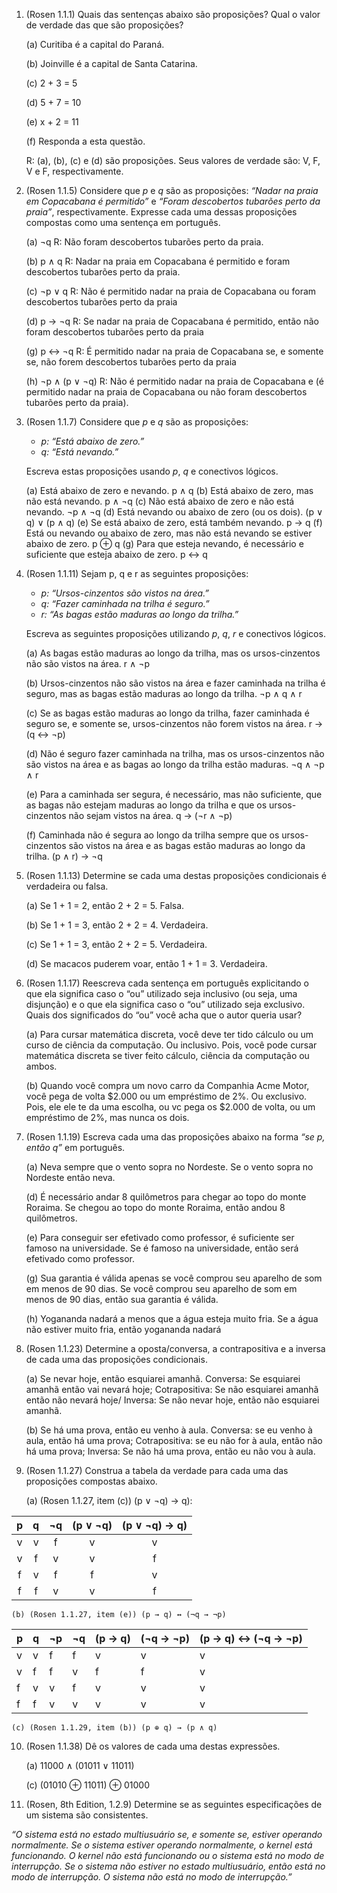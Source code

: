 1. (Rosen 1.1.1) Quais das sentenças abaixo são proposições? Qual o valor de verdade das que são proposições?
    
    (a) Curitiba é a capital do Paraná.
    
    (b) Joinville é a capital de Santa Catarina.
    
    (c) 2 + 3 = 5
    
    (d) 5 + 7 = 10
    
    (e) x + 2 = 11
    
    (f) Responda a esta questão.
    
	R: (a), (b), (c) e (d) são proposições. Seus valores de verdade são: V, F, V e F, respectivamente.
	
2. (Rosen 1.1.5) Considere que _p_ e _q_ são as proposições: _“Nadar na praia em Copacabana é permitido”_ e _“Foram descobertos tubarões perto da praia”_, respectivamente. Expresse cada uma dessas proposições compostas como uma sentença em português.
    
    (a) ¬q
    R: Não foram descobertos tubarões perto da praia.
    
    (b) p ∧ q
    R: Nadar na praia em Copacabana é permitido e foram descobertos tubarões perto da praia.
    
    (c) ¬p ∨ q
    R: Não é permitido nadar na praia de Copacabana ou foram descobertos tubarões perto da praia
    
    (d) p → ¬q
	R: Se nadar na praia de Copacabana é permitido, então não foram descobertos tubarões perto da praia
	
    (g) p ↔ ¬q
    R: É permitido nadar na praia de Copacabana se, e somente se, não forem descobertos tubarões perto da praia
    
    (h) ¬p ∧ (p ∨ ¬q)
    R: Não é permitido nadar na praia de Copacabana e (é permitido nadar na praia de Copacabana ou não foram descobertos tubarões perto da praia).
    
3. (Rosen 1.1.7) Considere que _p_ e _q_ são as proposições:
    
    - _p: “Está abaixo de zero.”_
    - _q: “Está nevando.”_
    
    Escreva estas proposições usando _p_, _q_ e conectivos lógicos.
    
    (a) Está abaixo de zero e nevando.
	    p ∧ q
    (b) Está abaixo de zero, mas não está nevando.
	    p ∧ ¬q
    (c) Não está abaixo de zero e não está nevando.
	    ¬p ∧ ¬q
    (d) Está nevando ou abaixo de zero (ou os dois).
	    (p ∨ q) ∨ (p ∧ q)
    (e) Se está abaixo de zero, está também nevando.
	    p → q
    (f) Está ou nevando ou abaixo de zero, mas não está nevando se estiver abaixo de zero.
	    p ⊕ q
    (g) Para que esteja nevando, é necessário e suficiente que esteja abaixo de zero.
	    p ↔ q
4. (Rosen 1.1.11) Sejam p, q e r as seguintes proposições:
    
    - _p: “Ursos-cinzentos são vistos na área.”_
    - _q: “Fazer caminhada na trilha é seguro.”_
    - _r: “As bagas estão maduras ao longo da trilha.”_
    
    Escreva as seguintes proposições utilizando _p_, _q_, _r_ e conectivos lógicos.
    
    (a) As bagas estão maduras ao longo da trilha, mas os ursos-cinzentos não são vistos na área.
	    r ∧ ¬p
	    
    (b) Ursos-cinzentos não são vistos na área e fazer caminhada na trilha é seguro, mas as bagas estão maduras ao longo da trilha.
	    ¬p ∧ q ∧ r
    
    (c) Se as bagas estão maduras ao longo da trilha, fazer caminhada é seguro se, e somente se, ursos-cinzentos não forem vistos na área.
	    r → (q ↔ ¬p)
	    
    (d) Não é seguro fazer caminhada na trilha, mas os ursos-cinzentos não são vistos na área e as bagas ao longo da trilha estão maduras.
		¬q ∧ ¬p ∧ r
		
    (e) Para a caminhada ser segura, é necessário, mas não suficiente, que as bagas não estejam maduras ao longo da trilha e que os ursos-cinzentos não sejam vistos na área.
	    q → (¬r ∧ ¬p)
	    
    (f) Caminhada não é segura ao longo da trilha sempre que os ursos-cinzentos são vistos na área e as bagas estão maduras ao longo da trilha.
	    (p ∧ r) → ¬q
	    
5. (Rosen 1.1.13) Determine se cada uma destas proposições condicionais é verdadeira ou falsa.
    
    (a) Se 1 + 1 = 2, então 2 + 2 = 5.
	    Falsa.
	    
    (b) Se 1 + 1 = 3, então 2 + 2 = 4.
	    Verdadeira.
	    
    (c) Se 1 + 1 = 3, então 2 + 2 = 5.
	    Verdadeira.
	    
    (d) Se macacos puderem voar, então 1 + 1 = 3.
	    Verdadeira.
	    
6. (Rosen 1.1.17) Reescreva cada sentença em português explicitando o que ela significa caso o “ou” utilizado seja inclusivo (ou seja, uma disjunção) e o que ela significa caso o “ou” utilizado seja exclusivo. Quais dos significados do “ou” você acha que o autor queria usar?
    
    (a) Para cursar matemática discreta, você deve ter tido cálculo ou um curso de ciência da computação.
	    Ou inclusivo. Pois, você pode cursar matemática discreta se tiver feito cálculo, ciência da computação ou ambos.
	    
    (b) Quando você compra um novo carro da Companhia Acme Motor, você pega de volta $2.000 ou um empréstimo de 2%.
	    Ou exclusivo. Pois, ele ele te da uma escolha, ou vc pega os $2.000 de volta, ou um empréstimo de 2%, mas nunca os dois.
	    
7. (Rosen 1.1.19) Escreva cada uma das proposições abaixo na forma _“se p, então q”_ em português.
    
    (a) Neva sempre que o vento sopra no Nordeste.
	    Se o vento sopra no Nordeste então neva.
	    
    (d) É necessário andar 8 quilômetros para chegar ao topo do monte Roraima.
	    Se chegou ao topo do monte Roraima, então andou 8 quilômetros.
	    
    (e) Para conseguir ser efetivado como professor, é suficiente ser famoso na universidade.
	    Se é famoso na universidade, então será efetivado como professor.
	    
    (g) Sua garantia é válida apenas se você comprou seu aparelho de som em menos de 90 dias.
	    Se você comprou seu aparelho de som em menos de 90 dias, então sua garantia é válida.
	    
    (h) Yogananda nadará a menos que a água esteja muito fria.
	    Se a água não estiver muito fria, então yogananda nadará

    
8. (Rosen 1.1.23) Determine a oposta/conversa, a contrapositiva e a inversa de cada uma das proposições condicionais.
    
    (a) Se nevar hoje, então esquiarei amanhã.
	    Conversa: Se esquiarei amanhã então vai nevará hoje;
	    Cotrapositiva: Se não esquiarei amanhã então não nevará hoje/
	    Inversa: Se não nevar hoje, então não esquiarei amanhã.
	    
    (b) Se há uma prova, então eu venho à aula.
	    Conversa: se eu venho à aula, então há uma prova;
	    Cotrapositiva: se eu não for à aula, então não há uma prova;
	    Inversa: Se não há uma prova, então eu não vou à aula.
	    
9. (Rosen 1.1.27) Construa a tabela da verdade para cada uma das proposições compostas abaixo.
    
    (a) (Rosen 1.1.27, item (c)) (p ∨ ¬q) → q): 

|  p  |  q  | ¬q  | (p ∨ ¬q) | (p ∨ ¬q) → q) |
| :-: | :-: | :-: | :------: | :-----------: |
|  v  |  v  |  f  |    v     |       v       |
|  v  |  f  |  v  |    v     |       f       |
|  f  |  v  |  f  |    f     |       v       |
|  f  |  f  |  v  |    v     |       f       |
    (b) (Rosen 1.1.27, item (e)) (p → q) ↔ (¬q → ¬p)
	    

| p   | q   | ¬p  | ¬q  | (p → q) | (¬q → ¬p) | (p → q) ↔ (¬q → ¬p) |
| --- | --- | --- | --- | ------- | --------- | ------------------- |
| v   | v   | f   | f   | v       | v         | v                   |
| v   | f   | f   | v   | f       | f         | v                   |
| f   | v   | v   | f   | v       | v         | v                   |
| f   | f   | v   | v   | v       | v         | v                   |

    
    (c) (Rosen 1.1.29, item (b)) (p ⊕ q) → (p ∧ q)
    
10. (Rosen 1.1.38) Dê os valores de cada uma destas expressões.
    
    (a) 11000 ∧ (01011 ∨ 11011)
    
    (c) (01010 ⊕ 11011) ⊕ 01000
    
11. (Rosen, 8th Edition, 1.2.9) Determine se as seguintes especificações de um sistema são consistentes.
    

_“O sistema está no estado multiusuário se, e somente se, estiver operando normalmente. Se o sistema estiver operando normalmente, o kernel está funcionando. O kernel não está funcionando ou o sistema está no modo de interrupção. Se o sistema não estiver no estado multiusuário, então está no modo de interrupção. O sistema não está no modo de interrupção.”_